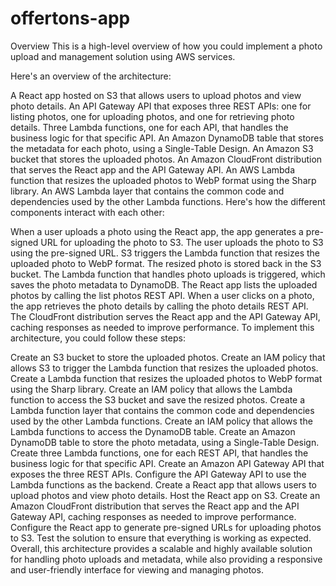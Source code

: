 # offertons-app
Overview
This is a high-level overview of how you could implement a photo upload and management solution using AWS services.

Here's an overview of the architecture:

A React app hosted on S3 that allows users to upload photos and view photo details.
An API Gateway API that exposes three REST APIs: one for listing photos, one for uploading photos, and one for retrieving photo details.
Three Lambda functions, one for each API, that handles the business logic for that specific API.
An Amazon DynamoDB table that stores the metadata for each photo, using a Single-Table Design.
An Amazon S3 bucket that stores the uploaded photos.
An Amazon CloudFront distribution that serves the React app and the API Gateway API.
An AWS Lambda function that resizes the uploaded photos to WebP format using the Sharp library.
An AWS Lambda layer that contains the common code and dependencies used by the other Lambda functions.
Here's how the different components interact with each other:

When a user uploads a photo using the React app, the app generates a pre-signed URL for uploading the photo to S3.
The user uploads the photo to S3 using the pre-signed URL.
S3 triggers the Lambda function that resizes the uploaded photo to WebP format.
The resized photo is stored back in the S3 bucket.
The Lambda function that handles photo uploads is triggered, which saves the photo metadata to DynamoDB.
The React app lists the uploaded photos by calling the list photos REST API.
When a user clicks on a photo, the app retrieves the photo details by calling the photo details REST API.
The CloudFront distribution serves the React app and the API Gateway API, caching responses as needed to improve performance.
To implement this architecture, you could follow these steps:

Create an S3 bucket to store the uploaded photos.
Create an IAM policy that allows S3 to trigger the Lambda function that resizes the uploaded photos.
Create a Lambda function that resizes the uploaded photos to WebP format using the Sharp library.
Create an IAM policy that allows the Lambda function to access the S3 bucket and save the resized photos.
Create a Lambda function layer that contains the common code and dependencies used by the other Lambda functions.
Create an IAM policy that allows the Lambda functions to access the DynamoDB table.
Create an Amazon DynamoDB table to store the photo metadata, using a Single-Table Design.
Create three Lambda functions, one for each REST API, that handles the business logic for that specific API.
Create an Amazon API Gateway API that exposes the three REST APIs.
Configure the API Gateway API to use the Lambda functions as the backend.
Create a React app that allows users to upload photos and view photo details.
Host the React app on S3.
Create an Amazon CloudFront distribution that serves the React app and the API Gateway API, caching responses as needed to improve performance.
Configure the React app to generate pre-signed URLs for uploading photos to S3.
Test the solution to ensure that everything is working as expected.
Overall, this architecture provides a scalable and highly available solution for handling photo uploads and metadata, while also providing a responsive and user-friendly interface for viewing and managing photos.
